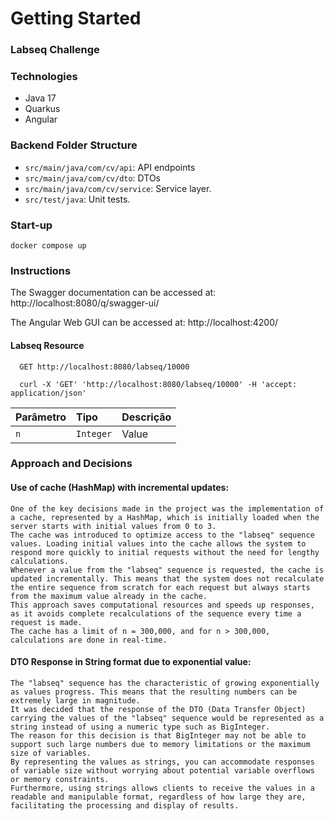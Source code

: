 # **Getting Started**

### **Labseq Challenge**

### **Technologies**

- Java 17
- Quarkus
- Angular

### **Backend Folder Structure**

- `src/main/java/com/cv/api`: API endpoints
- `src/main/java/com/cv/dto`: DTOs
- `src/main/java/com/cv/service`: Service layer.
- `src/test/java`: Unit tests.


### **Start-up**

```
docker compose up
```

### **Instructions**

The Swagger documentation can be accessed at: http://localhost:8080/q/swagger-ui/

The Angular Web GUI can be accessed at: http://localhost:4200/

#### Labseq Resource

```
  GET http://localhost:8080/labseq/10000
  
  curl -X 'GET' 'http://localhost:8080/labseq/10000' -H 'accept: application/json'
```

| Parâmetro | Tipo      | Descrição |
|:----------|:----------|:----------|
| `n`       | `Integer` | Value     |

### **Approach and Decisions**

####  Use of cache (HashMap) with incremental updates:
```
One of the key decisions made in the project was the implementation of a cache, represented by a HashMap, which is initially loaded when the server starts with initial values from 0 to 3.
The cache was introduced to optimize access to the "labseq" sequence values. Loading initial values into the cache allows the system to respond more quickly to initial requests without the need for lengthy calculations.
Whenever a value from the "labseq" sequence is requested, the cache is updated incrementally. This means that the system does not recalculate the entire sequence from scratch for each request but always starts from the maximum value already in the cache.
This approach saves computational resources and speeds up responses, as it avoids complete recalculations of the sequence every time a request is made. 
The cache has a limit of n = 300,000, and for n > 300,000, calculations are done in real-time.
```
####  DTO Response in String format due to exponential value:
```
The "labseq" sequence has the characteristic of growing exponentially as values progress. This means that the resulting numbers can be extremely large in magnitude.
It was decided that the response of the DTO (Data Transfer Object) carrying the values of the "labseq" sequence would be represented as a string instead of using a numeric type such as BigInteger.
The reason for this decision is that BigInteger may not be able to support such large numbers due to memory limitations or the maximum size of variables.
By representing the values as strings, you can accommodate responses of variable size without worrying about potential variable overflows or memory constraints.
Furthermore, using strings allows clients to receive the values in a readable and manipulable format, regardless of how large they are, facilitating the processing and display of results.
```

